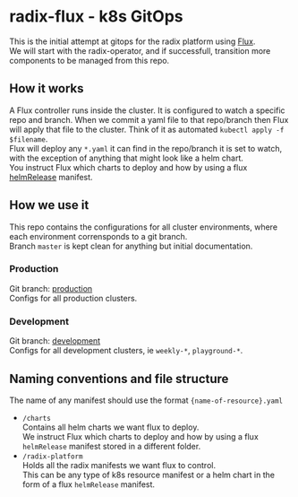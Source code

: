 # radix-flux - k8s GitOps
This is the initial attempt at gitops for the radix platform using [Flux](https://github.com/weaveworks/flux/).  
We will start with the radix-operator, and if successfull, transition more components to be managed from this repo.

## How it works
A Flux controller runs inside the cluster. It is configured to watch a specific repo and branch. When we commit a yaml file to that repo/branch then Flux will apply that file to the cluster. Think of it as automated `kubectl apply -f $filename`.  
Flux will deploy any `*.yaml` it can find in the repo/branch it is set to watch, with the exception of anything that might look like a helm chart.  
You instruct Flux which charts to deploy and how by using a flux [helmRelease](https://github.com/weaveworks/flux/blob/master/site/helm-integration.md) manifest.  

## How we use it
This repo contains the configurations for all cluster environments, where each environment corrensponds to a git branch.  
Branch `master` is kept clean for anything but initial documentation.  

### Production
Git branch: [production](https://github.com/equinor/radix-flux/tree/production)  
Configs for all production clusters.  

### Development
Git branch: [development](https://github.com/equinor/radix-flux/tree/development)  
Configs for all development clusters, ie `weekly-*`, `playground-*`.  


## Naming conventions and file structure

The name of any manifest should use the format `{name-of-resource}.yaml`

- `/charts`  
  Contains all helm charts we want flux to deploy.  
  We instruct Flux which charts to deploy and how by using a flux `helmRelease` manifest stored in a different folder.
- `/radix-platform`  
  Holds all the radix manifests we want flux to control.  
  This can be any type of k8s resource manifest or a helm chart in the form of a flux `helmRelease` manifest.  
  